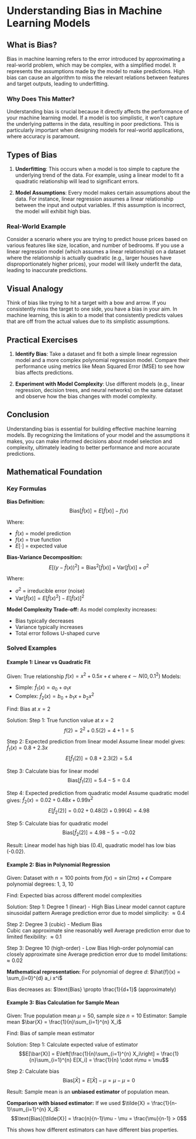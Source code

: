 # Understanding Bias in Machine Learning Models

## What is Bias?

Bias in machine learning refers to the error introduced by approximating a real-world problem, which may be complex, with a simplified model. It represents the assumptions made by the model to make predictions. High bias can cause an algorithm to miss the relevant relations between features and target outputs, leading to underfitting.

### Why Does This Matter?

Understanding bias is crucial because it directly affects the performance of your machine learning model. If a model is too simplistic, it won't capture the underlying patterns in the data, resulting in poor predictions. This is particularly important when designing models for real-world applications, where accuracy is paramount.

## Types of Bias

1. **Underfitting**: This occurs when a model is too simple to capture the underlying trend of the data. For example, using a linear model to fit a quadratic relationship will lead to significant errors.

2. **Model Assumptions**: Every model makes certain assumptions about the data. For instance, linear regression assumes a linear relationship between the input and output variables. If this assumption is incorrect, the model will exhibit high bias.

### Real-World Example

Consider a scenario where you are trying to predict house prices based on various features like size, location, and number of bedrooms. If you use a linear regression model (which assumes a linear relationship) on a dataset where the relationship is actually quadratic (e.g., larger houses have disproportionately higher prices), your model will likely underfit the data, leading to inaccurate predictions.

## Visual Analogy

Think of bias like trying to hit a target with a bow and arrow. If you consistently miss the target to one side, you have a bias in your aim. In machine learning, this is akin to a model that consistently predicts values that are off from the actual values due to its simplistic assumptions.

## Practical Exercises

1. **Identify Bias**: Take a dataset and fit both a simple linear regression model and a more complex polynomial regression model. Compare their performance using metrics like Mean Squared Error (MSE) to see how bias affects predictions.

2. **Experiment with Model Complexity**: Use different models (e.g., linear regression, decision trees, and neural networks) on the same dataset and observe how the bias changes with model complexity.

## Conclusion

Understanding bias is essential for building effective machine learning models. By recognizing the limitations of your model and the assumptions it makes, you can make informed decisions about model selection and complexity, ultimately leading to better performance and more accurate predictions.

## Mathematical Foundation

### Key Formulas

**Bias Definition:**
$$\text{Bias}[\hat{f}(x)] = E[\hat{f}(x)] - f(x)$$

Where:
- $\hat{f}(x)$ = model prediction
- $f(x)$ = true function
- $E[\cdot]$ = expected value

**Bias-Variance Decomposition:**
$$E[(y - \hat{f}(x))^2] = \text{Bias}^2[\hat{f}(x)] + \text{Var}[\hat{f}(x)] + \sigma^2$$

Where:
- $\sigma^2$ = irreducible error (noise)
- $\text{Var}[\hat{f}(x)] = E[\hat{f}(x)^2] - E[\hat{f}(x)]^2$

**Model Complexity Trade-off:**
As model complexity increases:
- Bias typically decreases
- Variance typically increases
- Total error follows U-shaped curve

### Solved Examples

#### Example 1: Linear vs Quadratic Fit

Given: True relationship $f(x) = x^2 + 0.5x + \epsilon$ where $\epsilon \sim N(0, 0.1^2)$
Models: 
- Simple: $\hat{f}_1(x) = a_0 + a_1 x$
- Complex: $\hat{f}_2(x) = b_0 + b_1 x + b_2 x^2$

Find: Bias at $x = 2$

Solution:
Step 1: True function value at $x = 2$
$$f(2) = 2^2 + 0.5(2) = 4 + 1 = 5$$

Step 2: Expected prediction from linear model
Assume linear model gives: $\hat{f}_1(x) = 0.8 + 2.3x$
$$E[\hat{f}_1(2)] = 0.8 + 2.3(2) = 5.4$$

Step 3: Calculate bias for linear model
$$\text{Bias}[\hat{f}_1(2)] = 5.4 - 5 = 0.4$$

Step 4: Expected prediction from quadratic model
Assume quadratic model gives: $\hat{f}_2(x) = 0.02 + 0.48x + 0.99x^2$
$$E[\hat{f}_2(2)] = 0.02 + 0.48(2) + 0.99(4) = 4.98$$

Step 5: Calculate bias for quadratic model
$$\text{Bias}[\hat{f}_2(2)] = 4.98 - 5 = -0.02$$

Result: Linear model has high bias (0.4), quadratic model has low bias (-0.02).

#### Example 2: Bias in Polynomial Regression

Given: Dataset with $n = 100$ points from $f(x) = \sin(2\pi x) + \epsilon$
Compare polynomial degrees: 1, 3, 10

Find: Expected bias across different model complexities

Solution:
Step 1: Degree 1 (linear) - High Bias
Linear model cannot capture sinusoidal pattern
Average prediction error due to model simplicity: $\approx 0.4$

Step 2: Degree 3 (cubic) - Medium Bias  
Cubic can approximate sine reasonably well
Average prediction error due to limited flexibility: $\approx 0.1$

Step 3: Degree 10 (high-order) - Low Bias
High-order polynomial can closely approximate sine
Average prediction error due to model limitations: $\approx 0.02$

**Mathematical representation:**
For polynomial of degree $d$: $\hat{f}(x) = \sum_{i=0}^{d} a_i x^i$

Bias decreases as: $\text{Bias} \propto \frac{1}{d+1}$ (approximately)

#### Example 3: Bias Calculation for Sample Mean

Given: True population mean $\mu = 50$, sample size $n = 10$
Estimator: Sample mean $\bar{X} = \frac{1}{n}\sum_{i=1}^{n} X_i$

Find: Bias of sample mean estimator

Solution:
Step 1: Calculate expected value of estimator
$$E[\bar{X}] = E\left[\frac{1}{n}\sum_{i=1}^{n} X_i\right] = \frac{1}{n}\sum_{i=1}^{n} E[X_i] = \frac{1}{n} \cdot n\mu = \mu$$

Step 2: Calculate bias
$$\text{Bias}[\bar{X}] = E[\bar{X}] - \mu = \mu - \mu = 0$$

Result: Sample mean is an **unbiased estimator** of population mean.

**Comparison with biased estimator:**
If we used $\tilde{X} = \frac{1}{n-1}\sum_{i=1}^{n} X_i$:
$$\text{Bias}[\tilde{X}] = \frac{n}{n-1}\mu - \mu = \frac{\mu}{n-1} > 0$$

This shows how different estimators can have different bias properties.